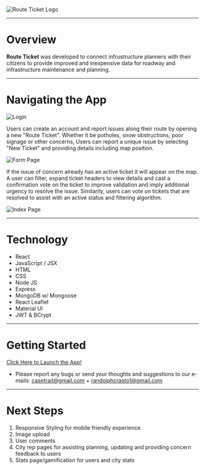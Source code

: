 ![Route Ticket Logo](/public/images/Logo.png)

---
# Overview
**Route Ticket** was developed to connect infrustructure planners with their citizens to provide improved and inexpensive data for roadway and infrastructure maintenance and planning.

---
# Navigating the App

![Login](/public/images/Login.png)

Users can create an account and report issues along their route by opening a new "Route Ticket". Whether it be potholes, snow obstructions, poor signage or other concerns, Users can report a unique issue by selecting "New Ticket" and providing details including map position.

![Form Page](/public/images/Form.png)

If the issue of concern already has an active ticket it will appear on the map. A user can filter, expand ticket headers to view details and cast a confirmation vote on the ticket to improve validation and imply additional urgency to resolve the issue. Similarily, users can vote on tickets that are resolved to assist with an active status and filtering algorithm.

![Index Page](/public/images/Index.png)

---

# Technology
- React 
- JavaScript / JSX
- HTML 
- CSS
- Node JS 
- Express
- MongoDB w/ Mongoose
- React Leaflet
- Material UI
- JWT & BCrypt
---

# Getting Started

[Click Here to Launch the App!](https://route-ticket.herokuapp.com)
- Please report any bugs or send your thoughts and suggestions to our e-mails: casetrait@gmail.com + randolphcrasto1@gmail.com

---
# Next Steps

1. Responsive Styling for mobile friendly experience
2. Image upload
3. User comments
4. City rep pages for assisting planning, updating and providing concern feedback to users
5. Stats page/gamification for users and city stats

